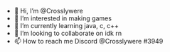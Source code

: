 - 👋 Hi, I’m @Crosslywere
- 👀 I’m interested in making games
- 🌱 I’m currently learning java, c, c++
- 💞️ I’m looking to collaborate on idk rn
- 📫 How to reach me Discord @Crosslywere #3949

<!---
Crosslywere/Crosslywere is a ✨ special ✨ repository because its `README.md` (this file) appears on your GitHub profile.
You can click the Preview link to take a look at your changes.
--->

